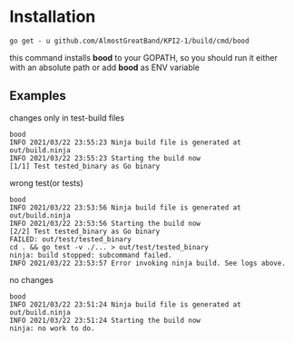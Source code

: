 # Installation

```go get - u github.com/AlmostGreatBand/KPI2-1/build/cmd/bood```

this command installs **bood** to your GOPATH, so you should run it either with an absolute path or add **bood** as ENV variable

## Examples

changes only in test-build files
```
bood
INFO 2021/03/22 23:55:23 Ninja build file is generated at out/build.ninja
INFO 2021/03/22 23:55:23 Starting the build now
[1/1] Test tested_binary as Go binary
```

wrong test(or tests)
```
bood
INFO 2021/03/22 23:53:56 Ninja build file is generated at out/build.ninja
INFO 2021/03/22 23:53:56 Starting the build now
[2/2] Test tested_binary as Go binary
FAILED: out/test/tested_binary 
cd . && go test -v ./... > out/test/tested_binary
ninja: build stopped: subcommand failed.
INFO 2021/03/22 23:53:57 Error invoking ninja build. See logs above.

```

no changes
```
bood
INFO 2021/03/22 23:51:24 Ninja build file is generated at out/build.ninja
INFO 2021/03/22 23:51:24 Starting the build now
ninja: no work to do.
```

